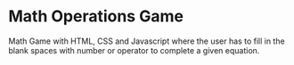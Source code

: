 # Math Operations Game
Math Game with HTML, CSS and Javascript where the user has to fill in the blank spaces with number or operator to complete a given equation.

